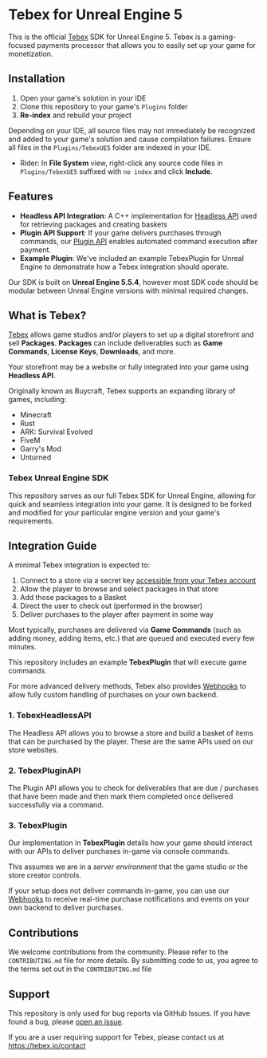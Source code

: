 # Tebex for Unreal Engine 5

This is the official [Tebex](https://tebex.io/) SDK for Unreal Engine 5. Tebex is a gaming-focused payments processor that 
allows you to easily set up your game for monetization.

## Installation

1. Open your game's solution in your IDE
2. Clone this repository to your game's `Plugins` folder
3. **Re-index** and rebuild your project

Depending on your IDE, all source files may not immediately be recognized and added to your game's solution and cause compilation failures. Ensure all files in the `Plugins/TebexUE5` folder are indexed in your IDE.

- Rider: In **File System** view, right-click any source code files in `Plugins/TebexUE5` suffixed with `no index` and click **Include**.

## Features

- **Headless API Integration**: A C++ implementation for [Headless API](https://docs.tebex.io/developers/headless-api/overview) used for retrieving packages and creating baskets
- **Plugin API Support**: If your game delivers purchases through commands, our [Plugin API](https://docs.tebex.io/plugin) enables automated command execution after payment.
- **Example Plugin**: We've included an example TebexPlugin for Unreal Engine to demonstrate how a Tebex integration should operate.

Our SDK is built on **Unreal Engine 5.5.4**, however most SDK code should be modular between Unreal Engine versions with minimal required changes.

## What is Tebex?
[Tebex](https://tebex.io) allows game studios and/or players to set up a digital storefront and sell **Packages**. **Packages** can include deliverables such as **Game Commands**, **License Keys**, **Downloads**, and more.

Your storefront may be a website or fully integrated into your game using **Headless API**.

Originally known as Buycraft, Tebex supports an expanding library of games, including:
- Minecraft
- Rust
- ARK: Survival Evolved
- FiveM
- Garry's Mod
- Unturned

### Tebex Unreal Engine SDK
This repository serves as our full Tebex SDK for Unreal Engine, allowing for quick and seamless integration into your game. It is designed to be forked and modified for your particular engine version and your game's requirements.

## Integration Guide

A minimal Tebex integration is expected to:
1. Connect to a store via a secret key [accessible from your Tebex account](https://tebex.io/)
2. Allow the player to browse and select packages in that store
3. Add those packages to a Basket
4. Direct the user to check out (performed in the browser)
5. Deliver purchases to the player after payment in some way

Most typically, purchases are delivered via **Game Commands** (such as adding money, adding items, etc.) that are queued and executed every few minutes. 

This repository includes an example **TebexPlugin** that will execute game commands.

For more advanced delivery methods, Tebex also provides [Webhooks](https://docs.tebex.io/developers/webhooks/overview) to allow fully custom handling of purchases on your own backend. 

### 1. TebexHeadlessAPI

The Headless API allows you to browse a store and build a basket of items that can be purchased by the player. These are the same APIs used on our store websites.

### 2. TebexPluginAPI

The Plugin API allows you to check for deliverables that are due / purchases that have been made and then mark them completed once delivered successfully via a command.

### 3. TebexPlugin

Our implementation in **TebexPlugin** details how your game should interact with our APIs to deliver purchases in-game via console commands.

This assumes we are in a _server environment_ that the game studio or the store creator controls.

If your setup does not deliver commands in-game, you can use our [Webhooks](https://docs.tebex.io/developers/webhooks/overview) to receive real-time purchase notifications and events on your own backend to deliver purchases.

## Contributions
We welcome contributions from the community. Please refer to the `CONTRIBUTING.md` file for more details. By submitting code to us, you agree to the terms set out in the `CONTRIBUTING.md` file

## Support
This repository is only used for bug reports via GitHub Issues. If you have found a bug, please [open an issue](https://github.com/tebexio/Tebex-UE5/issues).

If you are a user requiring support for Tebex, please contact us at https://tebex.io/contact
